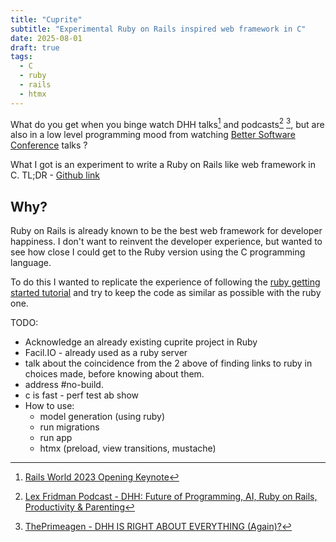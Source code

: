 ```yaml
---
title: "Cuprite"
subtitle: "Experimental Ruby on Rails inspired web framework in C"
date: 2025-08-01
draft: true
tags:
  - C
  - ruby
  - rails
  - htmx
---
```


What do you get when you binge watch DHH talks[^1] and podcasts[^2] [^3], but are also in a low level programming mood from watching [Better Software Conference](https://www.youtube.com/@BetterSoftwareConference) talks ?

What I got is an experiment to write a Ruby on Rails like web framework in C.
TL;DR - [Github link](https://github.com/saftacatalinmihai/cuprite)

## Why?
<!-- 
{{< rawhtml >}}
<div class="class">
<blockquote class="twitter-tweet" data-theme="dark"><p lang="en" dir="ltr">any sufficiently complicated web app i build in java contains an ad hoc, informally-specified, bug-ridden, slow implementation of half of ruby on rails</p>&mdash; htmx.org / CEO of Rizz&#39;em w/the &#39;Tizm (same thing) (@htmx_org) <a href="https://twitter.com/htmx_org/status/1950348285786661031?ref_src=twsrc%5Etfw">July 30, 2025</a></blockquote> <script async src="https://platform.twitter.com/widgets.js" charset="utf-8"></script>
</div>
{{< /rawhtml >}} -->

Ruby on Rails is already known to be the best web framework for developer happiness.
I don't want to reinvent the developer experience, but wanted to see how close I could get to the Ruby version using the C programming language.

To do this I wanted to replicate the experience of following the [ruby getting started tutorial](https://guides.rubyonrails.org/getting_started.html) and try to keep the code as similar as possible with the ruby one.

TODO:

- Acknowledge an already existing cuprite project in Ruby
- Facil.IO - already used as a ruby server
- talk about the coincidence from the 2 above of finding links to ruby in choices made, before knowing about them.
- address #no-build.
- c is fast - perf test ab show
- How to use:
  - model generation (using ruby)
  - run migrations
  - run app
  - htmx (preload, view transitions, mustache)

[^1]: [Rails World 2023 Opening Keynote](https://youtu.be/iqXjGiQ_D-A?si=Wk-lCifYGY9pqSp0)
[^2]: [Lex Fridman Podcast - DHH: Future of Programming, AI, Ruby on Rails, Productivity & Parenting](https://www.youtube.com/watch?v=vagyIcmIGOQ)
[^3]: [ThePrimeagen - DHH IS RIGHT ABOUT EVERYTHING (Again)?](https://www.youtube.com/watch?v=EIBxRMH4bvs)